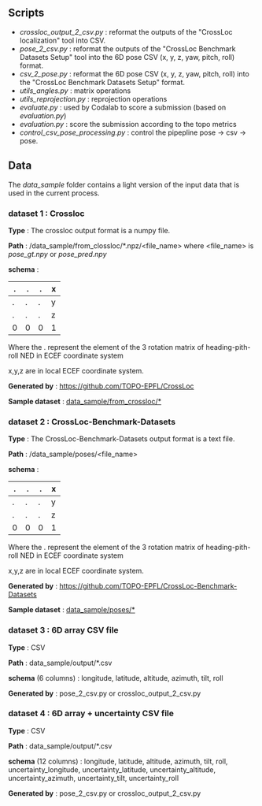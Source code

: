 ## Scripts 
* *crossloc_output_2_csv.py* : reformat the outputs of the "CrossLoc localization" tool into CSV.
* *pose_2_csv.py* : reformat the outputs of the "CrossLoc Benchmark Datasets Setup" tool into the 6D pose CSV (x, y, z, yaw, pitch, roll) format.
* *csv_2_pose.py* : reformat the 6D pose CSV (x, y, z, yaw, pitch, roll) into the "CrossLoc Benchmark Datasets Setup" format.
* *utils_angles.py* : matrix operations
* *utils_reprojection.py* : reprojection operations
* *evaluate.py* : used by Codalab to score a submission (based on *evaluation.py*)
* *evaluation.py* : score the submission according to the topo metrics
* *control_csv_pose_processing.py* : control the pipepline pose -> csv -> pose. 

## Data
The *data_sample* folder contains a light version of the input data that is used in the current process.

### dataset 1 : Crossloc 

**Type** : The crossloc output format is a numpy file. 

**Path** :  /data_sample/from_clossloc/*.npz/<file_name>
where <file_name> is *pose_gt.npy* or *pose_pred.npy*

**schema** : 

| .   | .   | .   | x |
|-----|-----|-----|---|
| .   | .   | .   | y |
| .   | .   | .   | z |
| 0   | 0   | 0   | 1 |

Where the . represent the element of the 3 rotation matrix of heading-pith-roll NED in ECEF coordinate system

x,y,z are in local ECEF coordinate system. 

**Generated by** : https://github.com/TOPO-EPFL/CrossLoc

**Sample dataset** : [data_sample/from_crossloc/*](data_sample/from_crossloc)

### dataset 2 : CrossLoc-Benchmark-Datasets

**Type** : The CrossLoc-Benchmark-Datasets output format is a text file. 

**Path** :  /data_sample/poses/<file_name>

**schema** : 

| .   | .   | .   | x |
|-----|-----|-----|---|
| .   | .   | .   | y |
| .   | .   | .   | z |
| 0   | 0   | 0   | 1 |

Where the . represent the element of the 3 rotation matrix of heading-pith-roll NED in ECEF coordinate system

x,y,z are in local ECEF coordinate system. 

**Generated by** : https://github.com/TOPO-EPFL/CrossLoc-Benchmark-Datasets

**Sample dataset** : [data_sample/poses/*](data_sample/poses)

### dataset 3 : 6D array CSV file

**Type** : CSV

**Path** : data_sample/output/*.csv

**schema** (6 columns) : longitude, latitude, altitude, azimuth, tilt, roll

**Generated by** : pose_2_csv.py or crossloc_output_2_csv.py




### dataset 4 : 6D array + uncertainty CSV file

**Type** : CSV

**Path** : data_sample/output/*.csv

**schema** (12 columns) : longitude, latitude, altitude, azimuth, tilt, roll, uncertainty_longitude, uncertainty_latitude, uncertainty_altitude, uncertainty_azimuth, uncertainty_tilt, uncertainty_roll

**Generated by** : pose_2_csv.py or crossloc_output_2_csv.py